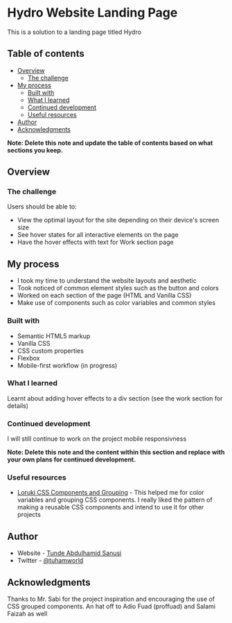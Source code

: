 # Hydro Website Landing Page

This is a solution to a landing page titled Hydro

## Table of contents

- [Overview](#overview)
  - [The challenge](#the-challenge)
- [My process](#my-process)
  - [Built with](#built-with)
  - [What I learned](#what-i-learned)
  - [Continued development](#continued-development)
  - [Useful resources](#useful-resources)
- [Author](#author)
- [Acknowledgments](#acknowledgments)

**Note: Delete this note and update the table of contents based on what sections you keep.**

## Overview
 

### The challenge

Users should be able to:

- View the optimal layout for the site depending on their device's screen size
- See hover states for all interactive elements on the page
- Have the hover effects with text for Work section page


## My process

- I took my time to understand the website layouts and aesthetic
- Took noticed of common element styles such as the button and colors
- Worked on each section of the page (HTML and Vanilla CSS)
- Make use of components such as color variables and common styles

### Built with

- Semantic HTML5 markup
- Vanilla CSS
- CSS custom properties
- Flexbox
- Mobile-first workflow (in progress)



### What I learned

Learnt about adding hover effects to a div section (see the work section for details)



### Continued development

I will still continue to work on the project mobile responsivness

**Note: Delete this note and the content within this section and replace with your own plans for continued development.**

### Useful resources

- [Loruki CSS Components and Grouping](https://loruki-website-tuh.vercel.app/) - This helped me for color variables and grouping CSS components. I really liked the pattern of making a reusable CSS components and intend to use it for other projects

## Author

- Website - [Tunde Abdulhamid Sanusi](https://tuhamworld.vercel.app/)
- Twitter - [@tuhamworld](https://www.twitter.com/tuhamworld)


## Acknowledgments

Thanks to Mr. Sabi for the project inspiration and encouraging the use of CSS grouped components. An hat off to Adio Fuad (proffuad) and Salami Faizah as well 
